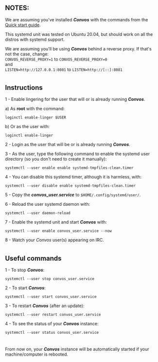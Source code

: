 ## NOTES:

We are assuming you've installed _**Convos**_ with the commands from the [Quick start guide](https://convos.chat/doc/start#quick-start-guide).

This systemd unit was tested on Ubuntu 20.04, but should work on all the distros with systemd support.

We are assuming you'll be using _**Convos**_ behind a reverse proxy. If that's not the case, change:  
`CONVOS_REVERSE_PROXY=1` to `CONVOS_REVERSE_PROXY=0`  
and  
`LISTEN=http://127.0.0.1:8081` to `LISTEN=http://[::]:8081`
#
## Instructions

1 - Enable lingering for the user that will or is already running _**Convos**_.  
    
   a) As **root** with the command:  
   
    loginctl enable-linger $USER  
    
   b) Or as the user with:
   
    loginctl enable-linger  
    
2 - Login as the user that will be or is already running _**Convos**_.

3 - As the user, type the following command to enable the systemd user directory (so you don't need to create it manually):

    systemctl --user enable enable systemd-tmpfiles-clean.timer

4 - You can disable this systemd timer, although it is harmless, with:

    systemctl --user disable enable systemd-tmpfiles-clean.timer

5 - Copy the _**convos_user.service**_ to `$HOME/.config/systemd/user/`.

6 - Reload the user systemd daemon with:

    systemctl --user daemon-reload

7 - Enable the systemd unit and start _**Convos**_ with:

    systemctl --user enable convos_user.service --now

8 - Watch your _Convos_ user(s) appearing on IRC.
#
## Useful commands

1 - To stop _**Convos**_:

    systemctl --user stop convos_user.service

2 - To start _**Convos**_:

    systemctl --user start convos_user.service

3 - To restart _**Convos**_ (after an update):

    systemctl --user restart convos_user.service

4 - To see the status of your _**Convos**_ instance:

    systemctl --user status convos_user.service
#
From  now on, your ***Convos*** instance will be automatically started if your machine/computer is rebooted. 
